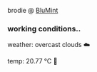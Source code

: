 brodie @ [BluMint](https://www.linkedin.com/company/blumint-io/)

<!--weather_start-->
### working conditions..

weather: overcast clouds ☁️

temp: 20.77 °C 🥶

<!--weather_end-->

